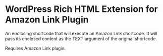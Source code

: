 # WordPress Rich HTML Extension for Amazon Link Plugin

An enclosing shortcode that will execute an Amazon Link shortcode. It will pass its enclosed content as the TEXT argument of the original shortcode.

Requires Amazon Link plugin.

